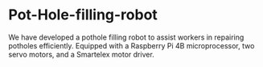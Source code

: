 # Pot-Hole-filling-robot
We have developed a pothole filling robot to assist workers in repairing potholes efficiently. Equipped with a Raspberry Pi 4B microprocessor, two servo motors, and a Smartelex motor driver.
